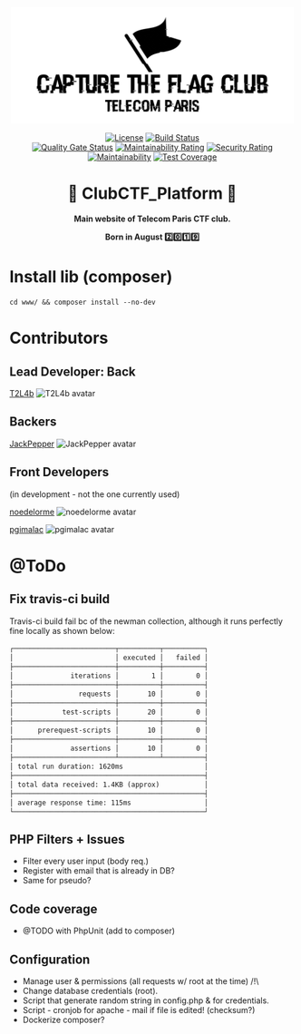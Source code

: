 <div align="center">

<img src="https://github.com/T2L4b/TelecomParis_CTF_Club_Platform/blob/master/public_html/views/img/logo.png" alt="Wiki.js" width="500" />

[![License](https://img.shields.io/badge/license-AGPLv3-blue.svg?style=flat)](https://github.com/T2L4b/TelecomParis_CTF_Club_Platform/blob/master/LICENSE)
[![Build Status](https://travis-ci.org/T2L4b/TelecomParis_CTF_Club_Platform.svg?branch=master)](https://travis-ci.org/T2L4b/TelecomParis_CTF_Club_Platform)  
[![Quality Gate Status](https://sonarcloud.io/api/project_badges/measure?project=T2L4b_TelecomParis_CTF_Club_Platform&metric=alert_status)](https://sonarcloud.io/dashboard?id=T2L4b_TelecomParis_CTF_Club_Platform)
[![Maintainability Rating](https://sonarcloud.io/api/project_badges/measure?project=T2L4b_TelecomParis_CTF_Club_Platform&metric=sqale_rating)](https://sonarcloud.io/dashboard?id=T2L4b_TelecomParis_CTF_Club_Platform)
[![Security Rating](https://sonarcloud.io/api/project_badges/measure?project=T2L4b_TelecomParis_CTF_Club_Platform&metric=security_rating)](https://sonarcloud.io/dashboard?id=T2L4b_TelecomParis_CTF_Club_Platform)  
[![Maintainability](https://api.codeclimate.com/v1/badges/181c9606f1540b8c7810/maintainability)](https://codeclimate.com/github/T2L4b/TelecomParis_CTF_Club_Platform/maintainability)
[![Test Coverage](https://api.codeclimate.com/v1/badges/181c9606f1540b8c7810/test_coverage)](https://codeclimate.com/github/T2L4b/TelecomParis_CTF_Club_Platform/test_coverage)

# :construction: ClubCTF_Platform :construction:

**Main website of Telecom Paris CTF club.**

**Born in August :two::zero::one::nine:** 

</div>

# Install lib (composer) 
```
cd www/ && composer install --no-dev
```

# Contributors

## Lead Developer: Back

[T2L4b](https://github.com/T2L4b)
<img src="https://avatars2.githubusercontent.com/u/50122584?s=460&v=4" alt="T2L4b avatar" width="200" />  

## Backers

[JackPepper](https://github.com/JackPepper)
<img src="https://avatars2.githubusercontent.com/u/24301234?s=460&v=4" alt="JackPepper avatar" width="200" />  

## Front Developers
(in development - not the one currently used)  

[noedelorme](https://github.com/noedelorme)
<img src="https://avatars3.githubusercontent.com/u/38424932?s=460&v=4" alt="noedelorme avatar" width="200" />  

[pgimalac](https://github.com/pgimalac)
<img src="https://avatars3.githubusercontent.com/u/23154723?s=460&v=4" alt="pgimalac avatar" width="200" />  


# @ToDo

## Fix travis-ci build

Travis-ci build fail bc of the newman collection, although it runs perfectly fine locally as shown below:
```
┌─────────────────────────┬──────────┬──────────┐
│                         │ executed │   failed │
├─────────────────────────┼──────────┼──────────┤
│              iterations │        1 │        0 │
├─────────────────────────┼──────────┼──────────┤
│                requests │       10 │        0 │
├─────────────────────────┼──────────┼──────────┤
│            test-scripts │       20 │        0 │
├─────────────────────────┼──────────┼──────────┤
│      prerequest-scripts │       10 │        0 │
├─────────────────────────┼──────────┼──────────┤
│              assertions │       10 │        0 │
├─────────────────────────┴──────────┴──────────┤
│ total run duration: 1620ms                    │
├───────────────────────────────────────────────┤
│ total data received: 1.4KB (approx)           │
├───────────────────────────────────────────────┤
│ average response time: 115ms                  │
└───────────────────────────────────────────────┘
```

## PHP Filters + Issues
* Filter every user input (body req.)
* Register with email that is already in DB?
* Same for pseudo?

## Code coverage 
* @TODO with PhpUnit (add to composer)

## Configuration
* Manage user & permissions (all requests w/ root at the time) /!\
* Change database credentials (root).
* Script that generate random string in config.php & for credentials.
* Script - cronjob for apache - mail if file is edited! (checksum?)
* Dockerize composer?
